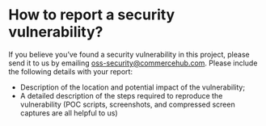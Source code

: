 # How to report a security vulnerability?

If you believe you’ve found a security vulnerability in this project, please send it to us by emailing <oss-security@commercehub.com>. Please include the following details with your report:

* Description of the location and potential impact of the vulnerability;
* A detailed description of the steps required to reproduce the vulnerability (POC scripts, screenshots, and compressed screen captures are all helpful to us)
